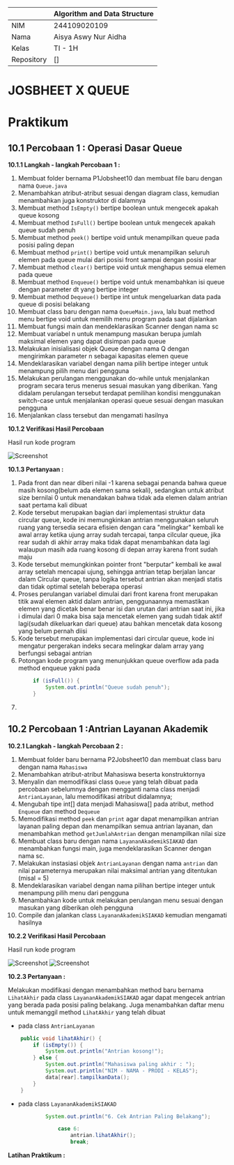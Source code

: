 |  | Algorithm and Data Structure |
|--|--|
| NIM |  244109020109|
| Nama |  Aisya Aswy Nur Aidha|
| Kelas | TI - 1H |
| Repository | [] |

# JOSBHEET X QUEUE
# Praktikum
## 10.1 Percobaan 1 : Operasi Dasar Queue

**10.1.1 Langkah - langkah Percobaan 1 :** 
1. Membuat folder bernama P1Jobsheet10 dan membuat file baru dengan nama ```Queue.java```
2. Menambahkan atribut-atribut sesuai dengan diagram class, kemudian menambahkan juga konstruktor di dalamnya
3. Membuat method ```IsEmpty()``` bertipe boolean untuk mengecek apakah queue kosong 
4. Membuat method ```IsFull()``` bertipe boolean untuk mengecek apakah queue sudah penuh
5. Membuat method ```peek()``` bertipe void untuk menampilkan queue pada posisi paling depan
6. Membuat method ```print()``` bertipe void untuk menampilkan seluruh elemen pada queue mulai dari posisi front sampai dengan posisi rear
7. Membuat method ```clear()``` bertipe void untuk menghapus semua elemen pada queue
8. Membuat method ```Enqueue()``` bertipe void untuk menambahkan isi queue dengan parameter dt yang bertipe integer
10. Membuat method ```Dequeue()``` bertipe int untuk mengeluarkan data pada queue di posisi belakang
10. Membuat class baru dengan nama ```QueueMain.java```, lalu buat method menu bertipe void untuk memilih menu program pada saat dijalankan
11. Membuat fungsi main dan mendeklarasikan Scanner dengan nama sc
12. Membuat variabel n untuk menampung masukan berupa jumlah maksimal elemen yang dapat disimpan pada queue
13. Melakukan inisialisasi objek Queue dengan nama Q dengan mengirimkan parameter n sebagai kapasitas elemen queue
14. Mendeklarasikan variabel dengan nama pilih bertipe integer untuk menampung pilih menu dari pengguna
15. Melakukan perulangan menggunakan do-while untuk menjalankan program secara terus menerus sesuai masukan yang diberikan. Yang didalam perulangan tersebut terdapat pemilihan kondisi menggunakan switch-case untuk menjalankan operasi queue sesuai dengan masukan pengguna
16. Menjalankan class tersebut dan mengamati hasilnya

**10.1.2 Verifikasi Hasil Percobaan**

Hasil run kode program 

![Screenshot](image/10.1.2.png)

**10.1.3 Pertanyaan :**
1. Pada front dan near diberi nilai -1 karena sebagai penanda bahwa queue masih kosong(belum ada elemen sama sekali), sedangkan untuk atribut size bernilai 0 untuk menandakan bahwa tidak ada elemen dalam antrian saat pertama kali dibuat
2. Kode tersebut merupakan bagian dari implementasi struktur data circular queue, kode ini memungkinkan antrian menggunakan seluruh ruang yang tersedia secara efisien dengan cara "melingkar" kembali ke awal array ketika ujung array sudah tercapai, tanpa cilcular queue, jika rear sudah di akhir array maka tidak dapat menambahkan data lagi walaupun masih ada ruang kosong di depan array karena front sudah maju
3. Kode tersebut memungkinkan pointer front "berputar" kembali ke awal array setelah mencapai ujung, sehingga antrian tetap berjalan lancar dalam Circular queue, tanpa logika tersebut antrian akan menjadi statis dan tidak optimal setelah beberapa operasi
4. Proses perulangan variabel dimulai dari front karena front merupakan titik awal elemen aktid dalam antrian, penggunaannya memastikan elemen yang dicetak benar benar isi dan urutan dari antrian saat ini, jika i dimulai dari 0 maka bisa saja mencetak elemen yang sudah tidak aktif lagi(sudah dikeluarkan dari queue) atau bahkan mencetak data kosong yang belum pernah diisi
5. Kode tersebut merupakan implementasi dari circular queue, kode ini mengatur pergerakan indeks secara melingkar dalam array yang berfungsi sebagai antrian
6. Potongan kode program yang menunjukkan queue overflow ada pada method enqueue yakni pada
```java
        if (isFull()) {
            System.out.println("Queue sudah penuh");
        }
```
7. 

## 10.2 Percobaan 1 :Antrian Layanan Akademik

**10.2.1 Langkah - langkah Percobaan 2 :** 
1. Membuat folder baru bernama P2Jobsheet10 dan membuat class baru dengan nama ```Mahasiswa```
2. Menambahkan atribut-atribut Mahasiswa beserta konstruktornya
3. Menyalin dan memodifikasi class ```Queue``` yang telah dibuat pada percobaan sebelumnya dengan mengganti nama class menjadi ```AntrianLayanan```, lalu memodifikasi atribut didalamnya;
4. Mengubah tipe int[] data menjadi Mahasiswa[] pada atribut, method ```Enqueue``` dan method ```Dequeue```
5. Memodifikasi method ```peek``` dan ```print``` agar dapat menampilkan antrian layanan paling depan dan menampilkan semua antrian layanan, dan menambahkan method ```getJumlahAntrian``` dengan menampilkan nilai size
6. Membuat class baru dengan nama ```LayananAkademikSIAKAD``` dan menambahkan fungsi main, juga mendeklarasikan Scanner dengan nama sc.
7. Melakukan instasiasi objek ```AntrianLayanan``` dengan nama ```antrian``` dan nilai parameternya merupakan nilai maksimal antrian yang ditentukan (misal = 5)
8. Mendeklarasikan variabel dengan nama pilihan bertipe integer untuk menampung pilih menu dari pengguna
9. Menambahkan kode untuk melakukan perulangan menu sesuai dengan masukan yang diberikan oleh pengguna
10. Compile dan jalankan class ```LayananAkademikSIAKAD``` kemudian mengamati hasilnya

**10.2.2 Verifikasi Hasil Percobaan**

Hasil run kode program 

![Screenshot](image/10.2.2-1.png)
![Screenshot](image/10.2.2-2.png)

**10.2.3 Pertanyaan :**

Melakukan modifikasi dengan menambahkan method baru bernama ```LihatAkhir``` pada class ```LayananAkademikSIAKAD``` agar dapat mengecek antrian yang berada pada posisi paling belakang. Juga menambahkan daftar menu untuk memanggil method ```LihatAkhir``` yang telah dibuat
- pada class ```AntrianLayanan```
```java
    public void lihatAkhir() {
        if (isEmpty()) {
            System.out.println("Antrian kosong!");
        } else {
            System.out.println("Mahasiswa paling akhir : ");
            System.out.println("NIM - NAMA - PRODI - KELAS");
            data[rear].tampilkanData();
        }
    }
```
- pada class ```LayananAkademikSIAKAD```
```java
            System.out.println("6. Cek Antrian Paling Belakang");

                case 6:
                    antrian.lihatAkhir();
                    break;
```

**Latihan Praktikum :**

